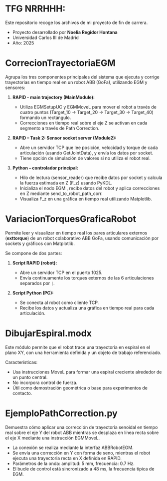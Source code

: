 # TFG NRRHHH: 

Este repositorio recoge los archivos de mi proyecto de fin de carrera.

- Proyecto desarrollado por **Noelia Regidor Hontana**  
- Universidad Carlos III de Madrid  
- Año: 2025

# CorrecionTrayectoriaEGM

Agrupa los tres componentes principales del sistema que ejecuta y corrige trayectorias en tiempo real en un robot ABB (GoFa), utilizando EGM y sensores:

1. **RAPID - main trajectory (MainModule):**
   - Utiliza EGMSetupUC y EGMMoveL para mover el robot a través de cuatro puntos (Target_10 → Target_20 → Target_30 → Target_40) formando un rectángulo.
   - Correcciones en tiempo real sobre el eje Z se activan en cada segmento a través de Path Correction.

2. **RAPID – Task 2: Sensor socket server (Module2):**
   - Abre un servidor TCP que lee posición, velocidad y torque de cada articulación (usando GetJointData), y envía los datos por socket.
   - Tiene opción de simulación de valores si no utiliza el robot real.

3. **Python – controlador principal:**
    - Hilo de lectura (sensor_reader) que recibe datos por socket y calcula la fuerza estimada en Z (F_z) usando PyKDL.
    - Inicializa el nodo EGM , recibe datos del robot y aplica correcciones en Z mediante send_to_robot_path_corr.
    - Visualiza F_z en una gráfica en tiempo real utilizando Matplotlib.

# VariacionTorquesGraficaRobot

Permite leer y visualizar en tiempo real los pares articulares externos (**exttorque**) de un robot colaborativo ABB GoFa, usando comunicación por sockets y gráficos con Matplotlib.

Se compone de dos partes:

1. **Script RAPID (robot):**
   - Abre un servidor TCP en el puerto 1025.
   - Envía continuamente los torques externos de las 6 articulaciones separados por `|`.

2. **Script Python (PC):**
   - Se conecta al robot como cliente TCP.
   - Recibe los datos y actualiza una gráfica en tiempo real para cada articulación.

# DibujarEspiral.modx

Este módulo permite que el robot trace una trayectoria en espiral en el plano XY, con una herramienta definida y un objeto de trabajo referenciado.

Características:

- Usa instrucciones MoveL para formar una espiral creciente alrededor de un punto central.
- No incorpora control de fuerza.
- Útil como demostración geométrica o base para experimentos de contacto.

# EjemploPathCorrection.py

Demuestra cómo aplicar una corrección de trayectoria senoidal en tiempo real sobre el eje Y del robot ABB mientras se desplaza en línea recta sobre el eje X mediante una instrucción EGMMoveL.

- La conexión se realiza mediante la interfaz ABBRobotEGM.
- Se envía una corrección en Y con forma de seno, mientras el robot ejecuta una trayectoria recta en X definida en RAPID.
- Parámetros de la onda: amplitud: 5 mm, frecuencia: 0.7 Hz.
- El bucle de control está sincronizado a 48 ms, la frecuencia típica de EGM.

